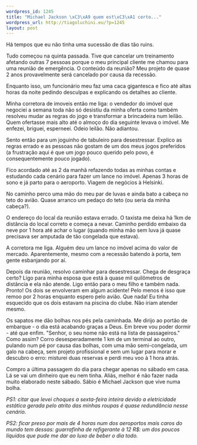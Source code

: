 ```yaml
--- 
wordpress_id: 1245
title: "Michael Jackson \xC3\xA9 quem est\xC3\xA1 certo..."
wordpress_url: http://tiagoluchini.eu/?p=1245
layout: post
---
```

Há tempos que eu não tinha uma sucessão de dias tão ruins.

Tudo começou na quinta passada. Tive que cancelar um treinamento afetando outras 7 pessoas porque o meu principal cliente me chamou para uma reunião de emergência. O conteúdo da reunião? Meu projeto de quase 2 anos provavelmente será cancelado por causa da recessão.

Enquanto isso, um funcionário meu faz uma caca gigantesca e fico até altas horas da noite pedindo desculpas e explicando os detalhes ao cliente.

Minha corretora de imoveis então me liga: o vendedor do imóvel que negociei a semana toda não só desistiu da minha oferta como também resolveu mudar as regras do jogo e transformar a brincadeira num leilão. Quem ofertasse mais alto até o almoço do dia seguinte levava o imóvel. Me enfezei, briguei, esperneei. Odeio leilão. Não adiantou.

Sento então para um joguinho de tabuleiro para desestressar. Explico as regras errado e as pessoas não gostam de um dos meus jogos preferidos (a frustração aqui é que um jogo pouco querido pelo povo, é consequentemente pouco jogado).

Fico acordado até as 2 da manhã refazendo todas as minhas contas e estudando cada cenário para fazer um lance no imóvel. Apenas 3 horas de sono e já parto para o aeroporto. Viagem de negócios à Helsinki.

No caminho perco uma mão do meu par de luvas e ainda bato a cabeça no teto do avião. Quase arranco um pedaço do teto (ou seria da minha cabeça?).

O endereço do local da reunião estava errado. O taxista me deixa há 1km de distância do local correto e começa a nevar. Caminho perdido embaixo da neve por 1 hora até achar o lugar (quando minha mão sem luva já quase precisava ser amputada de tão congelada que estava).

A corretora me liga. Alguém deu um lance no imóvel acima do valor de mercado. Aparentemente, mesmo com a recessão batendo à porta, tem gente esbanjando por aí.

Depois da reunião, resolvo caminhar para desestressar. Chega de desgraça certo? Ligo para minha esposa que está à quase mil quilômetros de distância e ela não atende. Ligo então para o meu filho e também nada. Pronto! Os dois se envolveram em algum acidente! Pelo menos é isso que remoo por 2 horas enquanto espero pelo avião. Que nada! Eu tinha esquecido que os dois estavam na piscina do clube. Não iriam atender mesmo.

Os sapatos me dão bolhas nos pés pela caminhada. Me dirijo ao portão de embarque - o dia está acabando graças a Deus. Em breve vou poder dormir - até que enfim. "Senhor, o seu nome não está na lista de passageiros." Como assim? Corro desesperadamente 1 km de um terminal ao outro, pulando num pé por causa das bolhas, com uma mão semi-congelada, um galo na cabeça, sem projeto profissional e sem um lugar para morar e descubro o erro: misturei duas reservas e perdi meu voo à 1 hora atrás.

Compro a última passagem do dia para chegar apenas no sábado em casa. Lá se vai um dinheiro que eu nem tinha. Aliás, melhor é não fazer nada muito elaborado neste sábado. Sábio é Michael Jackson que vive numa bolha.

<em>PS1: citar que levei choques a sexta-feira inteira devido a eletricidade estática gerada pelo atrito das minhas roupas é quase redundância nesse cenário.</em>

<em>PS2: ficar preso por mais de 4 horas num dos aeroportos mais caros do mundo tem dessas: guarrafinha de refigerante à 12 R$: um dos poucos líquidos que pude me dar ao luxo de beber o dia todo.
</em>
